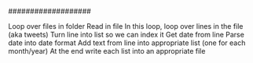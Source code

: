 ###################

Loop over files in folder
    Read in file
    In this loop, loop over lines in the file (aka tweets)
    Turn line into list so we can index it
    Get date from line
    Parse date into date format
    Add text from line into appropriate list (one for each month/year)
At the end write each list into an appropriate file
